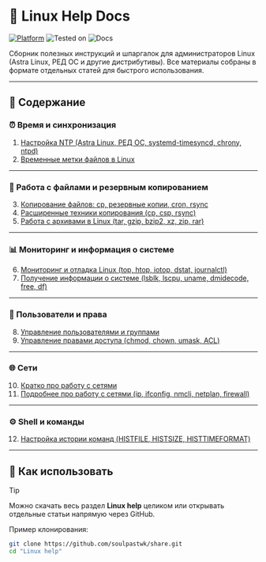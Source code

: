 # 📘 Linux Help Docs

[![Platform](https://img.shields.io/badge/platform-Linux-lightgrey?style=flat-square\&logo=linux)](https://kernel.org)
![Tested on](https://img.shields.io/badge/tested%20on-Red%20OS%207.3%20%7C%208.0%20%7C%20Astra%20SE%201.7.5%20%7C%201.8-orange?style=flat-square)
![Docs](https://img.shields.io/badge/docs-markdown-blueviolet?style=flat-square\&logo=markdown)

Сборник полезных инструкций и шпаргалок для администраторов Linux (Astra Linux, РЕД ОС и другие дистрибутивы).
Все материалы собраны в формате отдельных статей для быстрого использования.

---

## 📑 Содержание

### ⏰ Время и синхронизация

1. [Настройка NTP (Astra Linux, РЕД ОС, systemd-timesyncd, chrony, ntpd)](https://github.com/soulpastwk/share/blob/main/Linux%20help/01_%D0%9D%D0%B0%D1%81%D1%82%D1%80%D0%BE%D0%B9%D0%BA%D0%B0_NTP.md)
2. [Временные метки файлов в Linux](https://github.com/soulpastwk/share/blob/main/Linux%20help/07_%D0%92%D1%80%D0%B5%D0%BC%D0%B5%D0%BD%D0%BD%D1%8B%D0%B5%20%D0%BC%D0%B5%D1%82%D0%BA%D0%B8%20%D1%84%D0%B0%D0%B9%D0%BB%D0%BE%D0%B2%20%D0%B2%20Linux.md)

---

### 📂 Работа с файлами и резервным копированием

3. [Копирование файлов: cp, резервные копии, cron, rsync](https://github.com/soulpastwk/share/blob/main/Linux%20help/02_cp_cron_rsync.md)
4. [Расширенные техники копирования (cp, csp, rsync)](https://github.com/soulpastwk/share/blob/main/Linux%20help/03_%D0%9F%D1%80%D0%BE%20%D0%BA%D0%BE%D0%BF%D0%B8%D1%80%D0%BE%D0%B2%D0%B0%D0%BD%D0%B8%D0%B5%20CP%20CSP%20RSYNC.md)
5. [Работа с архивами в Linux (tar, gzip, bzip2, xz, zip, rar)](https://github.com/soulpastwk/share/blob/main/Linux%20help/04_%D0%A0%D0%B0%D0%B1%D0%BE%D1%82%D0%B0%20%D1%81%20%D0%B0%D1%80%D1%85%D0%B8%D0%B2%D0%B0%D0%BC%D0%B8.md)

---

### 📊 Мониторинг и информация о системе

6. [Мониторинг и отладка Linux (top, htop, iotop, dstat, journalctl)](https://github.com/soulpastwk/share/blob/main/Linux%20help/05_%D0%9C%D0%BE%D0%BD%D0%B8%D1%82%D0%BE%D1%80%D0%B8%D0%BD%D0%B3%20%D0%B8%20%D0%BE%D1%82%D0%BB%D0%B0%D0%B4%D0%BA%D0%B0%20Linux.md)
7. [Получение информации о системе (lsblk, lscpu, uname, dmidecode, free, df)](https://github.com/soulpastwk/share/blob/main/Linux%20help/06_%D0%9F%D0%BE%D0%BB%D1%83%D1%87%D0%B5%D0%BD%D0%B8%D0%B5%20%D0%B8%D0%BD%D1%84%D0%BE%D1%80%D0%BC%D0%B0%D1%86%D0%B8%D0%B8%20%D0%BE%20%D1%81%D0%B8%D1%81%D1%82%D0%B5%D0%BC%D0%B5.md)

---

### 👤 Пользователи и права

8. [Управление пользователями и группами](https://github.com/soulpastwk/share/blob/main/Linux%20help/08_%D0%A3%D0%BF%D1%80%D0%B0%D0%B2%D0%BB%D0%B5%D0%BD%D0%B8%D0%B5%20%D0%BF%D0%BE%D0%BB%D1%8C%D0%B7%D0%BE%D0%B2%D0%B0%D1%82%D0%B5%D0%BB%D1%8F%D0%BC%D0%B8%20%D0%B8%20%D0%B3%D1%80%D1%83%D0%BF%D0%BF%D0%B0%D0%BC%D0%B8%20%D0%B2%20Linux.md)
9. [Управление правами доступа (chmod, chown, umask, ACL)](https://github.com/soulpastwk/share/blob/main/Linux%20help/12_%D0%A3%D0%BF%D1%80%D0%B0%D0%B2%D0%BB%D0%B5%D0%BD%D0%B8%D0%B5%20%D0%BF%D1%80%D0%B0%D0%B2%D0%B0%D0%BC%D0%B8%20%D0%B4%D0%BE%D1%81%D1%82%D1%83%D0%BF%D0%B0.md)

---

### 🌐 Сети

10. [Кратко про работу с сетями](https://github.com/soulpastwk/share/blob/main/Linux%20help/10_%D0%9A%D1%80%D0%B0%D1%82%D0%BA%D0%BE%20%D0%BF%D1%80%D0%BE%20%D1%80%D0%B0%D0%B1%D0%BE%D1%82%D1%8B%20%D1%81%20%D1%81%D0%B5%D1%82%D1%8F%D0%BC%D0%B8.md)
11. [Подробнее про работу с сетями (ip, ifconfig, nmcli, netplan, firewall)](https://github.com/soulpastwk/share/blob/main/Linux%20help/11_%D0%9F%D0%BE%D0%B4%D1%80%D0%BE%D0%B1%D0%BD%D0%B5%D0%B5%20%D0%BF%D1%80%D0%BE%20%D1%80%D0%B0%D0%B1%D0%BE%D1%82%D1%8B%20%D1%81%20%D1%81%D0%B5%D1%82%D1%8F%D0%BC%D0%B8.md)

---

### ⚙️ Shell и команды

12. [Настройка истории команд (HISTFILE, HISTSIZE, HISTTIMEFORMAT)](https://github.com/soulpastwk/share/blob/main/Linux%20help/09_%D0%9D%D0%B0%D1%81%D1%82%D1%80%D0%BE%D0%B9%D0%BA%D0%B0%20%D0%B8%D1%81%D1%82%D0%BE%D1%80%D0%B8%D0%B8%20%D0%BA%D0%BE%D0%BC%D0%B0%D0%BD%D0%B4.md)

---

## 📌 Как использовать

> [!TIP]
> Можно скачать весь раздел **Linux help** целиком или открывать отдельные статьи напрямую через GitHub.

Пример клонирования:

```bash
git clone https://github.com/soulpastwk/share.git
cd "Linux help"
```
